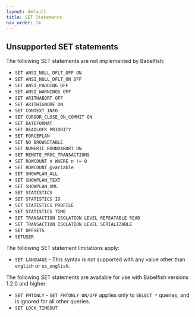 ```yaml
---
layout: default
title: SET Statements 
nav_order: 14
---
```


## Unsupported SET statements

The following SET statements are not implemented by Babelfish: 

- `SET ANSI_NULL_DFLT_OFF ON`
- `SET ANSI_NULL_DFLT_ON OFF`
- `SET ANSI_PADDING OFF`
- `SET ANSI_WARNINGS OFF`
- `SET ARITHABORT OFF`
- `SET ARITHIGNORE ON`
- `SET CONTEXT_INFO`
- `SET CURSOR_CLOSE_ON_COMMIT ON`
- `SET DATEFORMAT`
- `SET DEADLOCK_PRIORITY`
- `SET FORCEPLAN`
- `SET NO BROWSETABLE`
- `SET NUMERIC_ROUNDABORT ON`
- `SET REMOTE_PROC_TRANSACTIONS`
- `SET ROWCOUNT n WHERE n != 0`
- `SET ROWCOUNT @variable`
- `SET SHOWPLAN_ALL`
- `SET SHOWPLAN_TEXT`
- `SET SHOWPLAN_XML`
- `SET STATISTICS`
- `SET STATISTICS IO`
- `SET STATISTICS PROFILE`
- `SET STATISTICS TIME`
- `SET TRANSACTION ISOLATION LEVEL REPEATABLE READ`
- `SET TRANSACTION ISOLATION LEVEL SERIALIZABLE`
- `SET OFFSETS`
- `SETUSER`

The following SET statement limitations apply:

- `SET LANGUAGE` - This syntax is not supported with any value other than `english` or `us_english`. 

The following SET statements are available for use with Babelfish versions 1.2.0 and higher:

- `SET FMTONLY` - `SET FMTONLY ON/OFF` applies only to `SELECT *` queries, and is ignored for all other queries.
- `SET LOCK_TIMEOUT`

